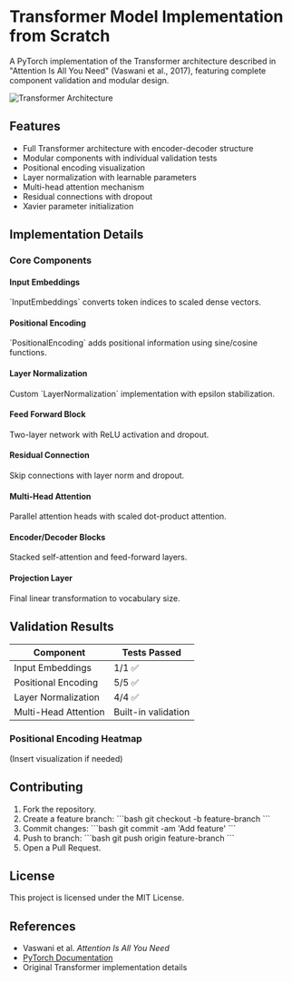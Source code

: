 # Transformer Model Implementation from Scratch

A PyTorch implementation of the Transformer architecture described in "Attention Is All You Need" (Vaswani et al., 2017), featuring complete component validation and modular design.

![Transformer Architecture](https://miro.medium.com/v2/resize:fit:720/format:webp/1*BHzGVskWGS_3jEcYYi6miQ.png)



## Features
- Full Transformer architecture with encoder-decoder structure
- Modular components with individual validation tests
- Positional encoding visualization
- Layer normalization with learnable parameters
- Multi-head attention mechanism
- Residual connections with dropout
- Xavier parameter initialization

## Implementation Details

### Core Components
#### **Input Embeddings**
\`InputEmbeddings\` converts token indices to scaled dense vectors.

#### **Positional Encoding**
\`PositionalEncoding\` adds positional information using sine/cosine functions.

#### **Layer Normalization**
Custom \`LayerNormalization\` implementation with epsilon stabilization.

#### **Feed Forward Block**
Two-layer network with ReLU activation and dropout.

#### **Residual Connection**
Skip connections with layer norm and dropout.

#### **Multi-Head Attention**
Parallel attention heads with scaled dot-product attention.

#### **Encoder/Decoder Blocks**
Stacked self-attention and feed-forward layers.

#### **Projection Layer**
Final linear transformation to vocabulary size.

## Validation Results

| Component           | Tests Passed  |
|---------------------|--------------|
| Input Embeddings   | 1/1 ✅       |
| Positional Encoding | 5/5 ✅       |
| Layer Normalization | 4/4 ✅       |
| Multi-Head Attention | Built-in validation |

### Positional Encoding Heatmap

(Insert visualization if needed)
## Contributing

1. Fork the repository.
2. Create a feature branch:
    \`\`\`bash
    git checkout -b feature-branch
    \`\`\`
3. Commit changes:
    \`\`\`bash
    git commit -am 'Add feature'
    \`\`\`
4. Push to branch:
    \`\`\`bash
    git push origin feature-branch
    \`\`\`
5. Open a Pull Request.

## License

This project is licensed under the MIT License.

## References

- Vaswani et al. *Attention Is All You Need*
- [PyTorch Documentation](https://pytorch.org/docs/stable/index.html)
- Original Transformer implementation details

